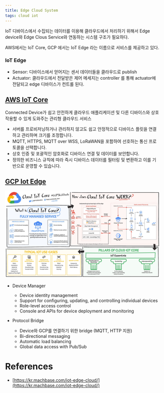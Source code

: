 ```yaml
---
title: Edge Cloud System
tags: cloud iot
---
```


IoT 디바이스에서 수집되는 데이터를 이용해 클라우드에서 처리하기 위해서 Edge device와 Edge Clous Service와 연동하는 시스템 구조가 필요하다.

AWS에서는 IoT Core, GCP 에서는 IoT Edge 라는 이름으로 서비스를 제공하고 있다.

### IoT Edge

- Sensor: 디바이스에서 얻어지는 센서 데이터들을 클라우드로 publish
- Actuator: 클라우드에서 전달받은 제어 메세지는 controller 를 통해 actuator에 전달되고 edge 디바이스가 컨트롤 된다.


## [AWS IoT Core](https://aws.amazon.com/ko/iot-core/)

Connected Device가 쉽고 안전하게 클라우드 애플리케이션 및 다른 디바이스와 상호작용할 수 있게 도와주는 관리형 클라우드 서비스

- 서버를 프로비저닝하거나 관리하지 않고도 쉽고 안정적으로 디바이스 플릿을 연결하고 관리하며 크기를 조정합니다.
- MQTT, HTTPS, MQTT over WSS, LoRaWAN을 포함하여 선호하는 통신 프로토콜을 선택합니다.
- 상호 인증 및 포괄적인 암호화로 디바이스 연결 및 데이터를 보안합니다.
- 정의한 비즈니스 규칙에 따라 즉시 디바이스 데이터를 필터링 및 변환하고 이를 기반으로 운영할 수 있습니다.

## [GCP Iot Edge](https://cloud.google.com/blog/topics/developers-practitioners/what-cloud-iot-core)

![gcp iot edge](/assets/images/22-02-05-edge-cloud-system-iot-core.jpeg)

- Device Manager
  - Device identity management 
  - Support for configuring, updating, and controlling individual devices
  - Role-level access control
  - Console and APIs for device deployment and monitoring

- Protocol Bridge
  - Device와 GCP를 연결하기 위한 bridge (MQTT, HTTP 지원)
  - Bi-directional messaging
  - Automatic load balancing
  - Global data access with Pub/Sub

<!--more-->

# References

- [https://kr.machbase.com/iot-edge-cloud/](https://kr.machbase.com/iot-edge-cloud/)
 